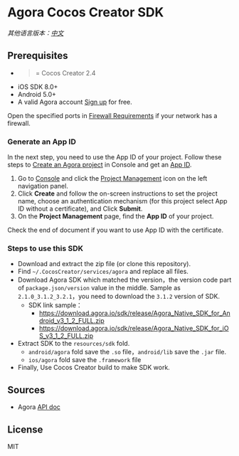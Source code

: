# Agora Cocos Creator SDK

*其他语言版本：[中文](README.zh.md)*

## Prerequisites

* >= Cocos Creator 2.4
* iOS SDK 8.0+
* Android 5.0+
* A valid Agora account [Sign up](https://dashboard.agora.io/en/) for free.

Open the specified ports in [Firewall Requirements](https://docs.agora.io/en/Agora%20Platform/firewall?platform=All%20Platforms) if your network has a firewall.

### Generate an App ID

In the next step, you need to use the App ID of your project. Follow these steps to [Create an Agora project](https://docs.agora.io/en/Agora%20Platform/manage_projects?platform=All%20Platformshttps://docs.agora.io/en/Agora%20Platform/manage_projects?platform=All%20Platforms#create-a-new-project) in Console and get an [App ID](https://docs.agora.io/en/Agora%20Platform/terms?platform=All%20Platforms#a-nameappidaapp-id).

1. Go to [Console](https://dashboard.agora.io/) and click the [Project Management](https://dashboard.agora.io/projects) icon on the left navigation panel. 
2. Click **Create** and follow the on-screen instructions to set the project name, choose an authentication mechanism (for this project select App ID without a certificate), and Click **Submit**. 
3. On the **Project Management** page, find the **App ID** of your project. 

Check the end of document if you want to use App ID with the certificate.

### Steps to use this SDK

* Download and extract the zip file (or clone this repository).
* Find `~/.CocosCreator/services/agora` and replace all files.
* Download Agora SDK which matched the version，the version code part of `package.json/version` value in the middle.
  Sample as `2.1.0_3.1.2_3.2.1`，you need to download the `3.1.2` version of SDK.
  - SDK link sample：
    - https://download.agora.io/sdk/release/Agora_Native_SDK_for_Android_v3_1_2_FULL.zip
    - https://download.agora.io/sdk/release/Agora_Native_SDK_for_iOS_v3_1_2_FULL.zip
* Extract SDK to the `resources/sdk` fold.
  - `android/agora` fold save the `.so` file，`android/lib` save the `.jar` file.
  - `ios/agora` fold save the `.framework` file
* Finally, Use Cocos Creator build to make SDK work.

## Sources

* Agora [API doc](https://docs.agora.io/en/)

## License

MIT
